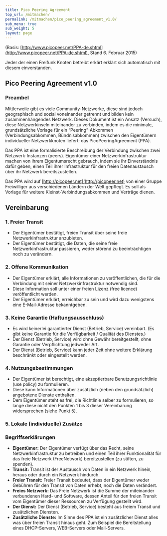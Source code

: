 ```yaml
---
title: Pico Peering Agreement
top_url: /mitmachen/
permalink: /mitmachen/pico_peering_agreement_v1.0/
sub_menu: true
sub_weight: 5
layout: page
---
```


(Basis: [http://www.picopeer.net/PPA-de.shtml](http://www.picopeer.net/PPA-de.shtml), Stand 6. Februar 2015)

Jeder der einen Freifunk Knoten betreibt erk&auml;rt erkl&auml;rt sich automatisch mit diesem einverstanden.

## Pico Peering Agreement v1.0
### Preambel

Mittlerweile gibt es viele Community-Netzwerke, diese sind jedoch geographisch und sozial voneinander getrennt und bilden kein zusammenh&auml;ngendes Netzwerk. Dieses Dokument ist ein Ansatz (Versuch), diese Netzwerkinseln miteinander zu verbinden, indem es die minimale, grunds&auml;tzliche Vorlage f&uuml;r ein “Peering”-Abkommen (Verbindungsabkommen, B&uuml;ndnisabkommen) zwischen den Eigent&uuml;mern individueller Netzwerkknoten liefert: das PicoPeeringAgreement (PPA).

Das PPA ist eine formalisierte Beschreibung der Verbindung zwischen zwei Netzwerk-Instanzen (peers). Eigent&uuml;mer einer Netzwerkinfrastruktur machen von ihrem Eigentumsrecht gebrauch, indem sie ihr Einverst&auml;ndnis daf&uuml;r geben, einen Teil ihrer Infrastruktur f&uuml;r den freien Datenaustausch &uuml;ber ihr Netzwerk bereitszustellen.

Das PPA wird auf [http://picopeer.net](http://picopeer.net) von einer Gruppe Freiwilliger aus verschiedenen L&auml;ndern der Welt gepflegt. Es soll als Vorlage f&uuml;r weitere Kleinst-Verbindungsabkommen und Vertr&auml;ge dienen.

## Vereinbarung

### 1. Freier Transit
 - Der Eigent&uuml;mer best&auml;tigt, freien Transit &uuml;ber seine freie Netzwerkinfrastruktur anzubieten.
 - Der Eigent&uuml;mer best&auml;tigt, die Daten, die seine freie Netzwerkinfrastruktur passieren, weder st&ouml;rend zu beeintr&auml;chtigen noch zu ver&auml;ndern.

### 2. Offene Kommunikation

 - Der Eigent&uuml;mer erkl&auml;rt, alle Informationen zu ver&ouml;ffentlichen, die f&uuml;r die Verbindung mit seiner Netzwerkinfrastruktur notwendig sind.
 - Diese Information soll unter einer freien Lizenz (free licence) ver&ouml;ffentlicht werden.
 - Der Eigent&uuml;mer erkl&auml;rt, erreichbar zu sein und wird dazu wenigstens eine E-Mail-Adresse bekanntgeben.

### 3. Keine Garantie (Haftungsausschluss)
 - Es wird keinerlei garantierter Dienst (Betrieb, Service) vereinbart. (Es gibt keine Garantie f&uuml;r die Verf&uuml;gbarkeit / Qualit&auml;t des Dienstes.)
 - Der Dienst (Betrieb, Service) wird ohne Gew&auml;hr bereitgestellt, ohne Garantie oder Verpflichtung jedweder Art.
 - Der Dienst (Betrieb, Service) kann jeder Zeit ohne weitere Erkl&auml;rung beschr&auml;nkt oder eingestellt werden.

### 4. Nutzungsbestimmungen

 - Der Eigent&uuml;mer ist berechtigt, eine akzeptierbare Benutzungsrichtlinie (use policy) zu formulieren.
 - Diese kann Informationen &uuml;ber zus&auml;tzlich (neben den grunds&auml;tzlich) angebotene Dienste enthalten.
 - Dem Eigent&uuml;mer steht es frei, die Richtlinie selber zu formulieren, so lange diese nicht den Punkten 1 bis 3 dieser Vereinbarung widersprechen (siehe Punkt 5).

### 5. Lokale (individuelle) Zus&auml;tze

### Begriffserkl&auml;rungen
 - **Eigent&uuml;mer:** Der Eigent&uuml;mer verf&uuml;gt &uuml;ber das Recht, seine Netzwerkinfrastruktur zu betreiben und einen Teil ihrer Funktionalit&auml;t f&uuml;r das freie Netzwerk (FreeNetwork) bereitzustellen (zu stiften, zu spenden).
 - **Transit:** Transit ist der Austausch von Daten in ein Netzwerk hinein, heraus oder durch ein Netzwerk hindurch.
 - **Freier Transit:** Freier Transit bedeutet, dass der Eigent&uuml;mer weder Geb&uuml;hren f&uuml;r den Transit von Daten erhebt, noch die Daten ver&auml;ndert.
 - **Freies Netzwerk:** Das Freie Netzwerk ist die Summe der miteinander verbundenen Hard- und Software, dessen Anteil f&uuml;r den freien Transit vom Eigent&uuml;mer dieser Ressourcen zu Verf&uuml;gung gestellt wird.
 - **Der Dienst:** Der Dienst (Betrieb, Service) besteht aus freiem Transit und zus&auml;tzlichen Diensten.
 - **Zus&auml;tzliche Dienste:** Im Sinne des PPA ist ein zus&auml;tzlicher Dienst alles was &uuml;ber freien Transit hinaus geht. Zum Beispiel die Bereitstellung eines DHCP-Servers, WEB-Servers oder Mail-Servers.
